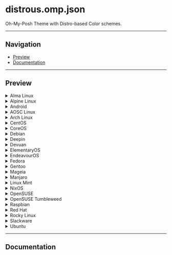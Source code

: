 # distrous.omp.json

Oh-My-Posh Theme with Distro-based Color schemes.

---

## Navigation

- [Preview](#preview)
- [Documentation](#documentation)

---

## Preview

<details>
  <summary>Alma Linux</summary>
</details>

<details>
  <summary>Alpine Linux</summary>
</details>

<details>
  <summary>Android</summary>
</details>

<details>
  <summary>AOSC Linux</summary>
</details>

<details>
  <summary>Arch Linux</summary>
</details>

<details>
  <summary>CentOS</summary>
</details>

<details>
  <summary>CoreOS</summary>
</details>

<details>
  <summary>Debian</summary>
</details>

<details>
  <summary>Deepin</summary>
</details>

<details>
  <summary>Devuan</summary>
</details>

<details>
  <summary>ElementaryOS</summary>
</details>

<details>
  <summary>EndeavourOS</summary>

  ![endeavouros-preview](https://raw.githubusercontent.com/TheElevatedOne/distrous.omp.json/refs/heads/main/previews/distrous-endeavouros.omp.json.png)
  
</details>

<details>
  <summary>Fedora</summary>
</details>

<details>
  <summary>Gentoo</summary>
</details>

<details>
  <summary>Mageia</summary>
</details>

<details>
  <summary>Manjaro</summary>
</details>

<details>
  <summary>Linux Mint</summary>
</details>

<details>
  <summary>NixOS</summary>
</details>

<details>
  <summary>OpenSUSE</summary>
</details>

<details>
  <summary>OpenSUSE Tumbleweed</summary>
</details>

<details>
  <summary>Raspbian</summary>
</details>

<details>
  <summary>Red Hat</summary>
</details>

<details>
  <summary>Rocky Linux</summary>
</details>

<details>
  <summary>Slackware</summary>
</details>

<details>
  <summary>Ubuntu</summary>
</details>

---

## Documentation
